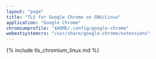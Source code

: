 ```yaml
---
layout: "page"
title: "TLS for Google Chrome on GNU/Linux"
application: "Google Chrome"
chromiumprofile: "$HOME/.config/google-chrome"
webextsystemcrx: "/usr/share/google-chrome/extensions"
---
```


{% include tls_chromium_linux.md %}
